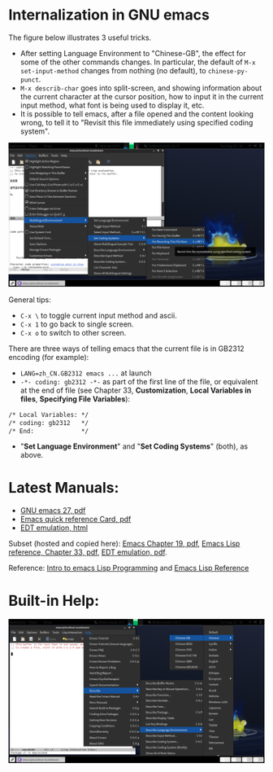 # Internalization in GNU emacs

The figure below illustrates 3 useful tricks.

- After setting Language Environment to "Chinese-GB", the effect for some
of the other commands changes. In particular, the default of
`M-x set-input-method` changes from nothing (no default), to `chinese-py-punct`.
- `M-x describ-char` goes into split-screen, and showing information about the
current character at the cursor position, how to input it in the current input
method, what font is being used to display it, etc.
- It is possible to tell emacs, after a file opened and the content looking wrong,
to tell it to "Revisit this file immediately using specified coding system".

![Illustration for three useful tricks](Screenshot-Emacs-3Things.png)

General tips:

- `C-x \` to toggle current input method and ascii.
- `C-x 1` to go back to single screen.
- `C-x o` to switch to other screen.

There are three ways of telling emacs that the current file is in GB2312 encoding (for example):

- `LANG=zh_CN.GB2312 emacs ...` at launch
- `-*- coding: gb2312 -*-` as part of the first line of the file, or equivalent at the end of file (see Chapter 33, **Customization**, **Local Variables in files**, **Specifying File Variables**):

```
/* Local Variables: */
/* coding: gb2312   */
/* End:             */
```

- "**Set Language Environment**" and "**Set Coding Systems**" (both), as above.

# Latest Manuals:

- [GNU emacs 27, pdf](https://www.gnu.org/software/emacs/manual/pdf/emacs.pdf)
- [Emacs quick reference Card, pdf](https://www.gnu.org/software/emacs/refcards/pdf/refcard.pdf)
- [EDT emulation, html](https://www.gnu.org/software/emacs/manual/html_mono/edt.html)

Subset (hosted and copied here): [Emacs Chapter 19, pdf](emacs-27-chapter19.pdf),
[Emacs Lisp reference, Chapter 33, pdf](elisp-27-chapter33.pdf), [EDT emulation, pdf](edt.pdf).

Reference: [Intro to emacs Lisp Programming](https://www.gnu.org/software/emacs/manual/pdf/eintr.pdf) and
[Emacs Lisp Reference](https://www.gnu.org/software/emacs/manual/pdf/elisp.pdf)

# Built-in Help:

![Help Describe Chinese](ScreenshotHelpDescribe.png)
